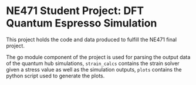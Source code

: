 # NE471 Student Project: DFT Quantum Espresso Simulation

This project holds the code and data produced to fulfill the NE471 final project. 

The go module component of the project is used for parsing the output data of the quantum hub simulations, `strain_calcs` contains the strain solver given a stress value as well as the simulation outputs, `plots` contains the python script used to generate the plots. 
